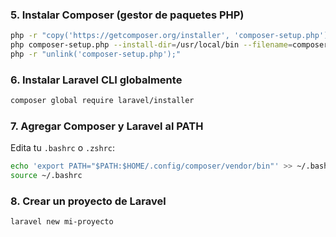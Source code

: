 
### 5. Instalar Composer (gestor de paquetes PHP)

```bash
php -r "copy('https://getcomposer.org/installer', 'composer-setup.php');"
php composer-setup.php --install-dir=/usr/local/bin --filename=composer
php -r "unlink('composer-setup.php');"
```

### 6. Instalar Laravel CLI globalmente

```bash
composer global require laravel/installer
```

### 7. Agregar Composer y Laravel al PATH

Edita tu `.bashrc` o `.zshrc`:

```bash
echo 'export PATH="$PATH:$HOME/.config/composer/vendor/bin"' >> ~/.bashrc
source ~/.bashrc
```

### 8. Crear un proyecto de Laravel

```bash
laravel new mi-proyecto
```
